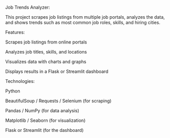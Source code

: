 Job Trends Analyzer:

This project scrapes job listings from multiple job portals, analyzes the data, and shows trends such as most common job roles, skills, and hiring cities.

Features:

Scrapes job listings from online portals

Analyzes job titles, skills, and locations

Visualizes data with charts and graphs

Displays results in a Flask or Streamlit dashboard

Technologies:

Python

BeautifulSoup / Requests / Selenium (for scraping)

Pandas / NumPy (for data analysis)

Matplotlib / Seaborn (for visualization)

Flask or Streamlit (for the dashboard)
